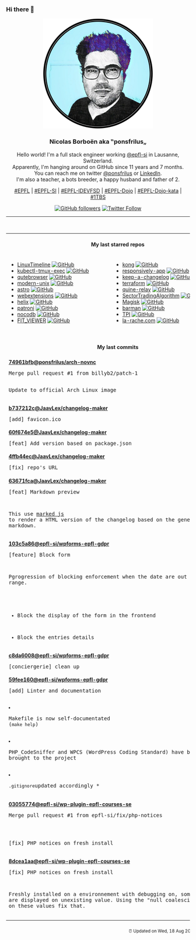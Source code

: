 ### Hi there 👋

<p align="center">
  <!-- use https://avatars.githubusercontent.com/u/176002?v=4 for your default github picture -->
  <img src="https://raw.githubusercontent.com/ponsfrilus/ponsfrilus/master/img/ponsfrilus.png" title="Nicolas Borboën aka ‟ponsfrilus„" alt="Nicolas Borboën aka ‟ponsfrilus„" />
  <h3 align="center">
    Nicolas Borboën aka ‟ponsfrilus„
  </h3>
  <p align="center">
    Hello world! I'm a full stack engineer working <a href="https://github.com/epfl-si">@epfl-si</a> in Lausanne, Switzerland.
    <br />Apparently, I'm hanging around on GitHub since 11 years and 7 months.
    <br />You can reach me on twitter <a href="https://twitter.com/ponsfrilus">@ponsfrilus</a> or <a href="http://linkedin.com/in/nicolasborboen">LinkedIn</a>.
    <br />I'm also a teacher, a bots breeder, a happy husband and father of 2.
  </p>
  <p align="center">
    <a href="https://www.epfl.ch">#EPFL</a> | 
    <a href="https://github.com/epfl-si/">#EPFL-SI</a> | 
    <a href="https://github.com/epfl-idevfsd">#EPFL-IDEVFSD</a> | 
    <a href="https://github.com/topics/epfl-dojo">#EPFL-Dojo</a> | 
    <a href="https://github.com/topics/epfl-dojo-kata">#EPFL-Dojo-kata</a> | 
    <a href="https://en.wikipedia.org/wiki/Indentation_style#Variant:_1TBS_(OTBS)">#1TBS</a>
  </p>
  <p align="center">
    <a href="https://github.com/ponsfrilus"><img alt="GitHub followers" src="https://img.shields.io/github/followers/ponsfrilus?label=Follow%20me%20on%20github&style=social"></a>
    <a href="https://twitter.com/ponsfrilus"><img alt="Twitter Follow" src="https://img.shields.io/twitter/follow/ponsfrilus?label=follow%20me%20on%20twitter&style=social"></a>
  </p>
  </p><hr><table align="center">
<tr>
<td colspan="2" align="center"><h4>My last starred repos</h4></td>
</tr>
<tr>
<td valign="top">
<ul>
<li>
<a href="https://github.com/FabioLolix/LinuxTimeline" title="Linux Distributions Timeline" target="_blank">LinuxTimeline</a>&nbsp;<a href="https://github.com/FabioLolix/LinuxTimeline" title="Linux Distributions Timeline" target="_blank"><img src="https://img.shields.io/github/stars/FabioLolix/LinuxTimeline?style=social" alt="GitHub"></a>
</li>
<li>
<a href="https://github.com/predatorray/kubectl-tmux-exec" title="A kubectl plugin to control multiple pods simultaneously using Tmux" target="_blank">kubectl-tmux-exec</a>&nbsp;<a href="https://github.com/predatorray/kubectl-tmux-exec" title="A kubectl plugin to control multiple pods simultaneously using Tmux" target="_blank"><img src="https://img.shields.io/github/stars/predatorray/kubectl-tmux-exec?style=social" alt="GitHub"></a>
</li>
<li>
<a href="https://github.com/qutebrowser/qutebrowser" title="A keyboard-driven, vim-like browser based on PyQt5." target="_blank">qutebrowser</a>&nbsp;<a href="https://github.com/qutebrowser/qutebrowser" title="A keyboard-driven, vim-like browser based on PyQt5." target="_blank"><img src="https://img.shields.io/github/stars/qutebrowser/qutebrowser?style=social" alt="GitHub"></a>
</li>
<li>
<a href="https://github.com/ibraheemdev/modern-unix" title="A collection of modern/faster/saner alternatives to common unix commands." target="_blank">modern-unix</a>&nbsp;<a href="https://github.com/ibraheemdev/modern-unix" title="A collection of modern/faster/saner alternatives to common unix commands." target="_blank"><img src="https://img.shields.io/github/stars/ibraheemdev/modern-unix?style=social" alt="GitHub"></a>
</li>
<li>
<a href="https://github.com/snowpackjs/astro" title="🚀🧑‍🚀 Keep your eyes to the skies, astronauts!" target="_blank">astro</a>&nbsp;<a href="https://github.com/snowpackjs/astro" title="🚀🧑‍🚀 Keep your eyes to the skies, astronauts!" target="_blank"><img src="https://img.shields.io/github/stars/snowpackjs/astro?style=social" alt="GitHub"></a>
</li>
<li>
<a href="https://github.com/w3c/webextensions" title="Charter and administrivia for the WebExtensions Community Group (WECG)" target="_blank">webextensions</a>&nbsp;<a href="https://github.com/w3c/webextensions" title="Charter and administrivia for the WebExtensions Community Group (WECG)" target="_blank"><img src="https://img.shields.io/github/stars/w3c/webextensions?style=social" alt="GitHub"></a>
</li>
<li>
<a href="https://github.com/helix-editor/helix" title="A post-modern modal text editor." target="_blank">helix</a>&nbsp;<a href="https://github.com/helix-editor/helix" title="A post-modern modal text editor." target="_blank"><img src="https://img.shields.io/github/stars/helix-editor/helix?style=social" alt="GitHub"></a>
</li>
<li>
<a href="https://github.com/zalando/patroni" title="A template for PostgreSQL High Availability with Etcd, Consul, ZooKeeper, or Kubernetes" target="_blank">patroni</a>&nbsp;<a href="https://github.com/zalando/patroni" title="A template for PostgreSQL High Availability with Etcd, Consul, ZooKeeper, or Kubernetes" target="_blank"><img src="https://img.shields.io/github/stars/zalando/patroni?style=social" alt="GitHub"></a>
</li>
<li>
<a href="https://github.com/nocodb/nocodb" title="🔥 🔥  The Open Source Airtable alternative  - Powered by Vue.js 🚀 🚀  " target="_blank">nocodb</a>&nbsp;<a href="https://github.com/nocodb/nocodb" title="🔥 🔥  The Open Source Airtable alternative  - Powered by Vue.js 🚀 🚀  " target="_blank"><img src="https://img.shields.io/github/stars/nocodb/nocodb?style=social" alt="GitHub"></a>
</li>
<li>
<a href="https://github.com/FazlijaYlli/FIT_VIEWER" title="This is the repository for my graduation project. FIT_VIEWER is a PHP & JS website where you are able to upload a ".fit" file, and view all of its content with graphics and statistics, all dynamically generated." target="_blank">FIT_VIEWER</a>&nbsp;<a href="https://github.com/FazlijaYlli/FIT_VIEWER" title="This is the repository for my graduation project. FIT_VIEWER is a PHP & JS website where you are able to upload a ".fit" file, and view all of its content with graphics and statistics, all dynamically generated." target="_blank"><img src="https://img.shields.io/github/stars/FazlijaYlli/FIT_VIEWER?style=social" alt="GitHub"></a>
</li>
</ul>
<img width="450" height="1" /></td>
<td valign="top">
<ul>
<li>
<a href="https://github.com/Kong/kong" title="🦍 The Cloud-Native API Gateway " target="_blank">kong</a>&nbsp;<a href="https://github.com/Kong/kong" title="🦍 The Cloud-Native API Gateway " target="_blank"><img src="https://img.shields.io/github/stars/Kong/kong?style=social" alt="GitHub"></a>
</li>
<li>
<a href="https://github.com/responsively-org/responsively-app" title="A modified web browser that helps in responsive web development. A web developer's must have dev-tool." target="_blank">responsively-app</a>&nbsp;<a href="https://github.com/responsively-org/responsively-app" title="A modified web browser that helps in responsive web development. A web developer's must have dev-tool." target="_blank"><img src="https://img.shields.io/github/stars/responsively-org/responsively-app?style=social" alt="GitHub"></a>
</li>
<li>
<a href="https://github.com/olivierlacan/keep-a-changelog" title="If you build software, keep a changelog." target="_blank">keep-a-changelog</a>&nbsp;<a href="https://github.com/olivierlacan/keep-a-changelog" title="If you build software, keep a changelog." target="_blank"><img src="https://img.shields.io/github/stars/olivierlacan/keep-a-changelog?style=social" alt="GitHub"></a>
</li>
<li>
<a href="https://github.com/hashicorp/terraform" title="Terraform enables you to safely and predictably create, change, and improve infrastructure. It is an open source tool that codifies APIs into declarative configuration files that can be shared amongst team members, treated as code, edited, reviewed, and versioned." target="_blank">terraform</a>&nbsp;<a href="https://github.com/hashicorp/terraform" title="Terraform enables you to safely and predictably create, change, and improve infrastructure. It is an open source tool that codifies APIs into declarative configuration files that can be shared amongst team members, treated as code, edited, reviewed, and versioned." target="_blank"><img src="https://img.shields.io/github/stars/hashicorp/terraform?style=social" alt="GitHub"></a>
</li>
<li>
<a href="https://github.com/mame/quine-relay" title="An uroboros program with 100+ programming languages" target="_blank">quine-relay</a>&nbsp;<a href="https://github.com/mame/quine-relay" title="An uroboros program with 100+ programming languages" target="_blank"><img src="https://img.shields.io/github/stars/mame/quine-relay?style=social" alt="GitHub"></a>
</li>
<li>
<a href="https://github.com/KibaeKim/SectorTradingAlgorithm" title="null" target="_blank">SectorTradingAlgorithm</a>&nbsp;<a href="https://github.com/KibaeKim/SectorTradingAlgorithm" title="null" target="_blank"><img src="https://img.shields.io/github/stars/KibaeKim/SectorTradingAlgorithm?style=social" alt="GitHub"></a>
</li>
<li>
<a href="https://github.com/topjohnwu/Magisk" title="The Magic Mask for Android" target="_blank">Magisk</a>&nbsp;<a href="https://github.com/topjohnwu/Magisk" title="The Magic Mask for Android" target="_blank"><img src="https://img.shields.io/github/stars/topjohnwu/Magisk?style=social" alt="GitHub"></a>
</li>
<li>
<a href="https://github.com/EnterpriseDB/barman" title="Barman - Backup and Recovery Manager for PostgreSQL" target="_blank">barman</a>&nbsp;<a href="https://github.com/EnterpriseDB/barman" title="Barman - Backup and Recovery Manager for PostgreSQL" target="_blank"><img src="https://img.shields.io/github/stars/EnterpriseDB/barman?style=social" alt="GitHub"></a>
</li>
<li>
<a href="https://github.com/Bakbat/TPI" title="Gestions Des Membres Pour Une Association" target="_blank">TPI</a>&nbsp;<a href="https://github.com/Bakbat/TPI" title="Gestions Des Membres Pour Une Association" target="_blank"><img src="https://img.shields.io/github/stars/Bakbat/TPI?style=social" alt="GitHub"></a>
</li>
<li>
<a href="https://github.com/la-rache/la-rache.com" title="Site web la-rache.com" target="_blank">la-rache.com</a>&nbsp;<a href="https://github.com/la-rache/la-rache.com" title="Site web la-rache.com" target="_blank"><img src="https://img.shields.io/github/stars/la-rache/la-rache.com?style=social" alt="GitHub"></a>
</li>
</ul>
<img width="450" height="1" /></td>
</tr>
<tr>
<td colspan="2" align="center"><h4>My last commits</h4></td>
</tr>
<tr>
        <td colspan="2">
          <div><strong><a href="https://api.github.com/repos/ponsfrilus/arch-novnc/commits/74961bfb7a56cb3b89c8213c2b40c33bff351abc" title="2021-08-03T19:35:19.000+02:00" target="_blank">74961bfb</a><a href="https://github.com/ponsfrilus">@ponsfrilus</a><a href="https://github.com/ponsfrilus/arch-novnc" title="Docker container running ArchLinux accessible through novnc in a browser">/arch-novnc</a></strong></div>
          <pre>Merge pull request #1 from billyb2/patch-1

Update to official Arch Linux image</pre>
        </td>
        </tr><tr>
        <td colspan="2">
          <div><strong><a href="https://api.github.com/repos/JaavLex/changelog-maker/commits/b737212cd75f58b6560906e73e2c1cd8165cdf02" title="2021-08-03T14:49:59.000+02:00" target="_blank">b737212c</a><a href="https://github.com/JaavLex">@JaavLex</a><a href="https://github.com/JaavLex/changelog-maker" title="A changelog maker, uses commit messages">/changelog-maker</a></strong></div>
          <pre>[add] favicon.ico</pre>
        </td>
        </tr><tr>
        <td colspan="2">
          <div><strong><a href="https://api.github.com/repos/JaavLex/changelog-maker/commits/60f674e524298975e8ae15ca162c62b1d4ebdd8d" title="2021-08-03T14:47:28.000+02:00" target="_blank">60f674e5</a><a href="https://github.com/JaavLex">@JaavLex</a><a href="https://github.com/JaavLex/changelog-maker" title="A changelog maker, uses commit messages">/changelog-maker</a></strong></div>
          <pre>[feat] Add version based on package.json</pre>
        </td>
        </tr><tr>
        <td colspan="2">
          <div><strong><a href="https://api.github.com/repos/JaavLex/changelog-maker/commits/4ffb44ec48851756d6c21d30cbae90a38d840703" title="2021-08-03T14:27:37.000+02:00" target="_blank">4ffb44ec</a><a href="https://github.com/JaavLex">@JaavLex</a><a href="https://github.com/JaavLex/changelog-maker" title="A changelog maker, uses commit messages">/changelog-maker</a></strong></div>
          <pre>[fix] repo's URL</pre>
        </td>
        </tr><tr>
        <td colspan="2">
          <div><strong><a href="https://api.github.com/repos/JaavLex/changelog-maker/commits/63671fca761a006af4813016e57b84f72b44d90e" title="2021-08-03T14:26:56.000+02:00" target="_blank">63671fca</a><a href="https://github.com/JaavLex">@JaavLex</a><a href="https://github.com/JaavLex/changelog-maker" title="A changelog maker, uses commit messages">/changelog-maker</a></strong></div>
          <pre>[feat] Markdown preview

This use [marked js](https://github.com/markedjs/marked) to render a
HTML version of the changelog based on the generated markdown.</pre>
        </td>
        </tr><tr>
        <td colspan="2">
          <div><strong><a href="https://api.github.com/repos/epfl-si/wpforms-epfl-gdpr/commits/103c5a86b4f9c6737dbd85f7be6178feacc3a660" title="2021-07-28T17:54:30.000+02:00" target="_blank">103c5a86</a><a href="https://github.com/epfl-si">@epfl-si</a><a href="https://github.com/epfl-si/wpforms-epfl-gdpr" title="WPForms EPFL GDPR is a WPForms addon that add EPFL specific functionalities in relation to the GDPR.">/wpforms-epfl-gdpr</a></strong></div>
          <pre>[feature] Block form

Pgrogression of blocking enforcement when the date are out of range.

* Block the display of the form in the frontend
* Block the entries details</pre>
        </td>
        </tr><tr>
        <td colspan="2">
          <div><strong><a href="https://api.github.com/repos/epfl-si/wpforms-epfl-gdpr/commits/c8da6008e69b6ac7a845ec16dd13a95e1b818303" title="2021-07-27T15:56:44.000+02:00" target="_blank">c8da6008</a><a href="https://github.com/epfl-si">@epfl-si</a><a href="https://github.com/epfl-si/wpforms-epfl-gdpr" title="WPForms EPFL GDPR is a WPForms addon that add EPFL specific functionalities in relation to the GDPR.">/wpforms-epfl-gdpr</a></strong></div>
          <pre>[conciergerie] clean up</pre>
        </td>
        </tr><tr>
        <td colspan="2">
          <div><strong><a href="https://api.github.com/repos/epfl-si/wpforms-epfl-gdpr/commits/59fee160a6f13b4aa8cff7af537247bd2f31f3d4" title="2021-07-26T15:25:41.000+02:00" target="_blank">59fee160</a><a href="https://github.com/epfl-si">@epfl-si</a><a href="https://github.com/epfl-si/wpforms-epfl-gdpr" title="WPForms EPFL GDPR is a WPForms addon that add EPFL specific functionalities in relation to the GDPR.">/wpforms-epfl-gdpr</a></strong></div>
          <pre>[add] Linter and documentation

* Makefile is now self-documentated (`make help`)
* PHP_CodeSniffer and WPCS (WordPress Coding Standard) have been brought 
to the project
* `.gitignore`updated accordingly
*</pre>
        </td>
        </tr><tr>
        <td colspan="2">
          <div><strong><a href="https://api.github.com/repos/epfl-si/wp-plugin-epfl-courses-se/commits/03055774cc7859748b3d7764be6440228937acb8" title="2021-06-30T14:03:38.000+02:00" target="_blank">03055774</a><a href="https://github.com/epfl-si">@epfl-si</a><a href="https://github.com/epfl-si/wp-plugin-epfl-courses-se" title="null">/wp-plugin-epfl-courses-se</a></strong></div>
          <pre>Merge pull request #1 from epfl-si/fix/php-notices

[fix] PHP notices on fresh install</pre>
        </td>
        </tr><tr>
        <td colspan="2">
          <div><strong><a href="https://api.github.com/repos/epfl-si/wp-plugin-epfl-courses-se/commits/8dcea1aa779c2cd48ab8976262049a4324c536be" title="2021-06-30T12:47:52.000+02:00" target="_blank">8dcea1aa</a><a href="https://github.com/epfl-si">@epfl-si</a><a href="https://github.com/epfl-si/wp-plugin-epfl-courses-se" title="null">/wp-plugin-epfl-courses-se</a></strong></div>
          <pre>[fix] PHP notices on fresh install

Freshly installed on a environnement with debugging on, some notices are 
displayed on unexisting value. Using the "null coalescing operator" on 
these values fix that.</pre>
        </td>
        </tr><tfoot>
<tr>
<td colspan="2" align="right">
<img width="900" height="1" />
<small>⏰ Updated on Wed, 18 Aug 2021 13:45:19 GMT</small>
</td>
</tr>
</tfoot>
<br />
</table>
